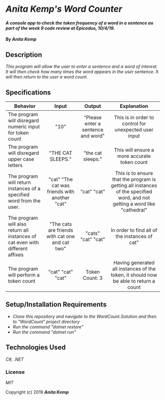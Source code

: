 # _Anita Kemp's Word Counter_

#### _A console app to check the token frequency of a word in a sentence as part of the week 9 code review at Epicodus, 10/4/19._

#### By _**Anita Kemp**_

## Description

_This program will allow the user to enter a sentence and a word of interest. It will then check how many times the word appears in the user sentence. It will then return to the user a word count._

## Specifications

| Behavior | Input | Output | Explanation|
| -------- | :---------: | :---------: | :----------:|
|The program will disregard numeric input for token count | "10" | "Please enter a sentence and word" | This is in order to control for unexpected user input|
|The program will disregard upper case letters| "THE CAT SLEEPS." | "the cat sleeps."| This will ensure a more accurate token count|
| The program will return instances of a specified word from the user.| "cat" "The cat was friends with another "cat" | "cat" "cat"| This is to ensure that the program is getting all instances of the specified word, and not getting a word like "cathedral"|
| The program will also return all instances of cat even with different affixes| "The cats are friends with cat one and cat two"| "cats" "cat" "cat" | In order to find all of the instances of cat"|
| The program will perform a token count| "cat" "cat" "cat" | Token Count: 3 | Having generated all instances of the token, it should now be able to return a count|

## Setup/Installation Requirements

* _Clone this repository and navigate to the WordCount.Solution and then to "WordCount" project directory_
* _Run the command "dotnet restore"_
* _Run the command "dotnet run"_

## Technologies Used

_C#, .NET_

### License

*MIT*

Copyright (c) 2019 **_Anita Kemp_**
